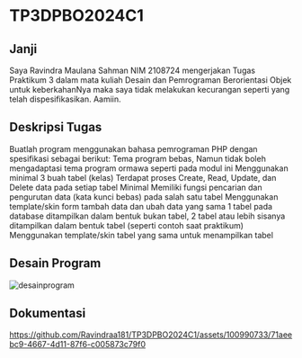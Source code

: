 # TP3DPBO2024C1

## Janji
Saya Ravindra Maulana Sahman NIM 2108724 mengerjakan Tugas Praktikum 3 dalam mata kuliah Desain dan Pemrograman Berorientasi Objek untuk keberkahanNya maka saya tidak melakukan kecurangan seperti yang telah dispesifikasikan. Aamiin.

## Deskripsi Tugas
Buatlah program menggunakan bahasa pemrograman PHP dengan spesifikasi sebagai berikut:
Tema program bebas, Namun tidak boleh mengadaptasi tema program ormawa seperti pada modul ini
Menggunakan minimal 3 buah tabel (kelas)
Terdapat proses Create, Read, Update, dan Delete data pada setiap tabel
Minimal Memiliki fungsi pencarian dan pengurutan data (kata kunci bebas) pada salah satu tabel
Menggunakan template/skin form tambah data dan ubah data yang sama
1 tabel pada database ditampilkan dalam bentuk bukan tabel, 2 tabel atau lebih sisanya ditampilkan dalam bentuk tabel (seperti contoh saat praktikum)
Menggunakan template/skin tabel yang sama untuk menampilkan tabel

## Desain Program
![desainprogram](https://github.com/Ravindraa181/TP3DPBO2024C1/assets/100990733/d158d018-6535-4c4c-b7c9-9b4a8799a299)


## Dokumentasi
https://github.com/Ravindraa181/TP3DPBO2024C1/assets/100990733/71aeebc9-4667-4d11-87f6-c005873c79f0


